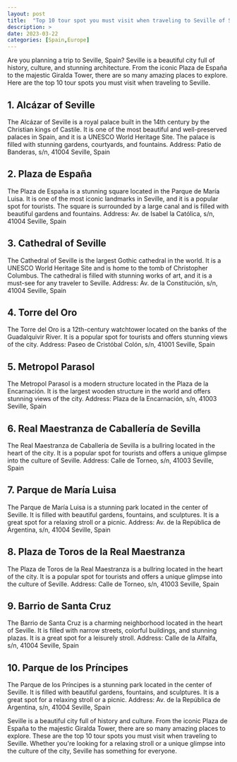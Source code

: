 ```yaml
---
layout: post
title:  "Top 10 tour spot you must visit when traveling to Seville of Spain"
description: >
date: 2023-03-22
categories: [Spain,Europe]
---
```


Are you planning a trip to Seville, Spain? Seville is a beautiful city full of history, culture, and stunning architecture. From the iconic Plaza de España to the majestic Giralda Tower, there are so many amazing places to explore. Here are the top 10 tour spots you must visit when traveling to Seville.

## 1. Alcázar of Seville
The Alcázar of Seville is a royal palace built in the 14th century by the Christian kings of Castile. It is one of the most beautiful and well-preserved palaces in Spain, and it is a UNESCO World Heritage Site. The palace is filled with stunning gardens, courtyards, and fountains. Address: Patio de Banderas, s/n, 41004 Seville, Spain

## 2. Plaza de España
The Plaza de España is a stunning square located in the Parque de María Luisa. It is one of the most iconic landmarks in Seville, and it is a popular spot for tourists. The square is surrounded by a large canal and is filled with beautiful gardens and fountains. Address: Av. de Isabel la Católica, s/n, 41004 Seville, Spain

## 3. Cathedral of Seville
The Cathedral of Seville is the largest Gothic cathedral in the world. It is a UNESCO World Heritage Site and is home to the tomb of Christopher Columbus. The cathedral is filled with stunning works of art, and it is a must-see for any traveler to Seville. Address: Av. de la Constitución, s/n, 41004 Seville, Spain

## 4. Torre del Oro
The Torre del Oro is a 12th-century watchtower located on the banks of the Guadalquivir River. It is a popular spot for tourists and offers stunning views of the city. Address: Paseo de Cristóbal Colón, s/n, 41001 Seville, Spain

## 5. Metropol Parasol
The Metropol Parasol is a modern structure located in the Plaza de la Encarnación. It is the largest wooden structure in the world and offers stunning views of the city. Address: Plaza de la Encarnación, s/n, 41003 Seville, Spain

## 6. Real Maestranza de Caballería de Sevilla
The Real Maestranza de Caballería de Sevilla is a bullring located in the heart of the city. It is a popular spot for tourists and offers a unique glimpse into the culture of Seville. Address: Calle de Torneo, s/n, 41003 Seville, Spain

## 7. Parque de María Luisa
The Parque de María Luisa is a stunning park located in the center of Seville. It is filled with beautiful gardens, fountains, and sculptures. It is a great spot for a relaxing stroll or a picnic. Address: Av. de la República de Argentina, s/n, 41004 Seville, Spain

## 8. Plaza de Toros de la Real Maestranza
The Plaza de Toros de la Real Maestranza is a bullring located in the heart of the city. It is a popular spot for tourists and offers a unique glimpse into the culture of Seville. Address: Calle de Torneo, s/n, 41003 Seville, Spain

## 9. Barrio de Santa Cruz
The Barrio de Santa Cruz is a charming neighborhood located in the heart of Seville. It is filled with narrow streets, colorful buildings, and stunning plazas. It is a great spot for a leisurely stroll. Address: Calle de la Alfalfa, s/n, 41004 Seville, Spain

## 10. Parque de los Príncipes
The Parque de los Príncipes is a stunning park located in the center of Seville. It is filled with beautiful gardens, fountains, and sculptures. It is a great spot for a relaxing stroll or a picnic. Address: Av. de la República de Argentina, s/n, 41004 Seville, Spain

Seville is a beautiful city full of history and culture. From the iconic Plaza de España to the majestic Giralda Tower, there are so many amazing places to explore. These are the top 10 tour spots you must visit when traveling to Seville. Whether you're looking for a relaxing stroll or a unique glimpse into the culture of the city, Seville has something for everyone.